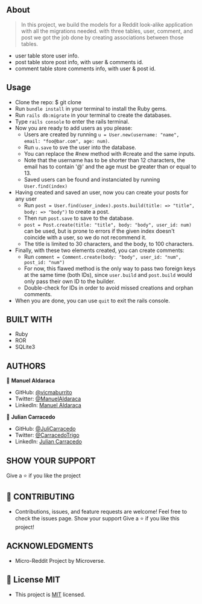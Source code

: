## About

> In this project, we build the models for a Reddit look-alike application with all the migrations needed. with three tables, user, comment, and post we got the job done by creating associations between those tables. 

- user table store user info.
- post table store post info, with user & comments id.
- comment table store comments info, with user & post id.

## Usage 

- Clone the repo: $ git clone
- Run `bundle install`  in your terminal to install the Ruby gems.
- Run `rails db:migrate`  in your terminal to create the databases.
- Type `rails console` to enter the rails terminal.
- Now you are ready to add users as you please:
    - Users are created by running `u = User.new(username: "name", email: "foo@bar.com", age: num)`. 
    - Run `u.save` to sve the user into the database.
    - You can replace the #new method with #create and the same inputs.
    - Note that the username has to be shorter than 12 characters, the email has to contain '@' and the age must be greater than or equal to 13.
    - Saved users can be found and instanciated by running `User.find(index)`
- Having created and saved an user, now you can create your posts for any user
    - Run `post = User.find(user_index).posts.build(title: => "title", body: => "body")` to create a post.
    - Then run `post.save` to save to the database. 
    - `post = Post.create(title: "title", body: "body", user_id: num)` can be used, but is prone to errors if the given index doesn't coincide with a user, so we do not recommend it.
    - The title is limited to 30 characters, and the body, to 100 characters.
- Finally, with these two elements created, you can create comments:
    - Run `comment = Comment.create(body: "body", user_id: "num", post_id: "num")`
    - For now, this flawed method is the only way to pass two foreign keys at the same time (both IDs), since `user.build` and `post.build` would only pass their own ID to the builder.
    - Double-check for IDs in order to avoid missed creations and orphan comments.
- When you are done, you can use `quit` to exit the rails console.

## BUILT WITH

- Ruby
- ROR 
- SQLite3

## AUTHORS

👤 **Manuel Aldaraca**

- GitHub: [@vicmaburrito](https://github.com/vicmaburrito)
- Twitter: [@ManuelAldaraca](https://twitter.com/ManuelAldaraca)
- LinkedIn: [Manuel Aldaraca](https://www.linkedin.com/in/manuel-aldaraca/)

👤 **Julian Carracedo**

- GitHub: [@JuliCarracedo](https://github.com/JuliCarracedo)
- Twitter: [@CarracedoTrigo](https://www.twitter.com/CarracedoTrigo)
- LinkedIn: [Julian Carracedo](https://www.linkedin.com/in/julian-carracedo/)

## SHOW YOUR SUPPORT
Give a ⭐️ if you like the project

## 🤝 CONTRIBUTING
- Contributions, issues, and feature requests are welcome!
Feel free to check the issues page. Show your support
Give a ⭐️ if you like this project!

## ACKNOWLEDGMENTS

- Micro-Reddit Project by Microverse.

## 📝 License MIT
- This project is [MIT](./LICENSE) licensed.